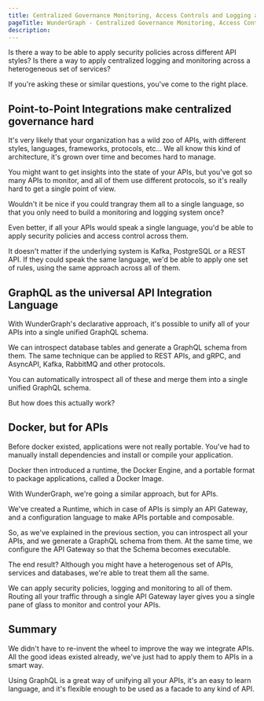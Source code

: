 ```yaml
---
title: Centralized Governance Monitoring, Access Controls and Logging across your APIs
pageTitle: WunderGraph - Centralized Governance Monitoring, Access Controls and Logging across your APIs
description:
---
```


Is there a way to be able to apply security policies across different API styles?
Is there a way to apply centralized logging and monitoring across a heterogeneous set of services?

If you're asking these or similar questions,
you've come to the right place.

## Point-to-Point Integrations make centralized governance hard

It's very likely that your organization has a wild zoo of APIs,
with different styles, languages, frameworks, protocols, etc...
We all know this kind of architecture,
it's grown over time and becomes hard to manage.

You might want to get insights into the state of your APIs,
but you've got so many APIs to monitor,
and all of them use different protocols,
so it's really hard to get a single point of view.

Wouldn't it be nice if you could trangray them all to a single language,
so that you only need to build a monitoring and logging system once?

Even better,
if all your APIs would speak a single language,
you'd be able to apply security policies and access control across them.

It doesn't matter if the underlying system is Kafka, PostgreSQL or a REST API.
If they could speak the same language,
we'd be able to apply one set of rules,
using the same approach across all of them.

## GraphQL as the universal API Integration Language

With WunderGraph's declarative approach,
it's possible to unify all of your APIs into a single unified GraphQL schema.

We can introspect database tables and generate a GraphQL schema from them.
The same technique can be applied to REST APIs,
and gRPC, and AsyncAPI, Kafka, RabbitMQ and other protocols.

You can automatically introspect all of these and merge them into a single unified GraphQL schema.

But how does this actually work?

## Docker, but for APIs

Before docker existed, applications were not really portable.
You've had to manually install dependencies and install or compile your application.

Docker then introduced a runtime, the Docker Engine,
and a portable format to package applications, called a Docker Image.

With WunderGraph, we're going a similar approach,
but for APIs.

We've created a Runtime, which in case of APIs is simply an API Gateway,
and a configuration language to make APIs portable and composable.

So, as we've explained in the previous section,
you can introspect all your APIs,
and we generate a GraphQL schema from them.
At the same time, we configure the API Gateway so that the Schema becomes executable.

The end result? Although you might have a heterogenous set of APIs, services and databases,
we're able to treat them all the same.

We can apply security policies, logging and monitoring to all of them.
Routing all your traffic through a single API Gateway layer gives you a single pane of glass to monitor and control your APIs.

## Summary

We didn't have to re-invent the wheel to improve the way we integrate APIs.
All the good ideas existed already,
we've just had to apply them to APIs in a smart way.

Using GraphQL is a great way of unifying all your APIs,
it's an easy to learn language,
and it's flexible enough to be used as a facade to any kind of API.
